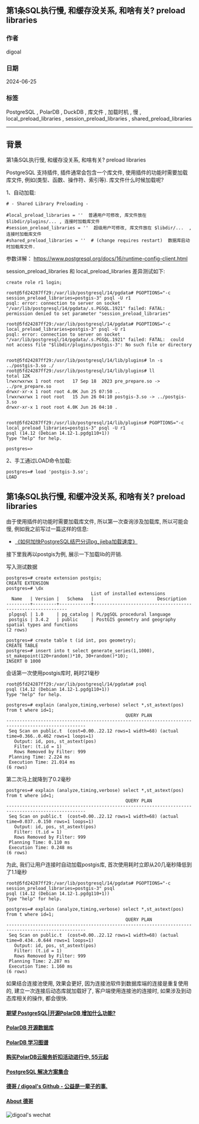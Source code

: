 ## 第1条SQL执行慢, 和缓存没关系, 和啥有关? preload libraries     
                               
### 作者                                                      
digoal                                                      
                                                      
### 日期                                                      
2024-06-25                                           
                                                      
### 标签                                     
PostgreSQL , PolarDB , DuckDB , 库文件 , 加载时机 , 慢 , local_preload_libraries , session_preload_libraries , shared_preload_libraries      
                                                      
----                                                      
                                                      
## 背景       
第1条SQL执行慢, 和缓存没关系, 和啥有关? preload libraries   
  
  
PostgreSQL 支持插件, 插件通常会包含一个库文件, 使用插件的功能时需要加载库文件, 例如(类型、函数、操作符、索引等).  库文件什么时候加载呢?    
  
1、自动加载:   
```  
# - Shared Library Preloading -  
  
#local_preload_libraries = ''  普通用户可修改, 库文件放在 $libdir/plugins/... , 连接时加载库文件    
#session_preload_libraries = ''  超级用户可修改, 库文件放在 $libdir/...  , 连接时加载库文件  
#shared_preload_libraries = ''  # (change requires restart)  数据库启动时加载库文件.    
```  
  
参数详解： https://www.postgresql.org/docs/16/runtime-config-client.html  
  
session_preload_libraries 和 local_preload_libraries 差异测试如下:    
```  
create role r1 login;  
  
root@5fd24287ff29:/var/lib/postgresql/14/pgdata# PGOPTIONS="-c session_preload_libraries=postgis-3" psql -U r1  
psql: error: connection to server on socket "/var/lib/postgresql/14/pgdata/.s.PGSQL.1921" failed: FATAL:  permission denied to set parameter "session_preload_libraries"  
  
root@5fd24287ff29:/var/lib/postgresql/14/pgdata# PGOPTIONS="-c local_preload_libraries=postgis-3" psql -U r1  
psql: error: connection to server on socket "/var/lib/postgresql/14/pgdata/.s.PGSQL.1921" failed: FATAL:  could not access file "$libdir/plugins/postgis-3": No such file or directory  
  
  
root@5fd24287ff29:/usr/lib/postgresql/14/lib/plugins# ln -s ../postgis-3.so ./  
root@5fd24287ff29:/usr/lib/postgresql/14/lib/plugins# ll  
total 12K  
lrwxrwxrwx 1 root root   17 Sep 18  2023 pre_prepare.so -> ../pre_prepare.so  
drwxr-xr-x 1 root root 4.0K Jun 25 07:50 ..  
lrwxrwxrwx 1 root root   15 Jun 26 04:10 postgis-3.so -> ../postgis-3.so  
drwxr-xr-x 1 root root 4.0K Jun 26 04:10 .  
  
  
root@5fd24287ff29:/usr/lib/postgresql/14/lib/plugins# PGOPTIONS="-c local_preload_libraries=postgis-3" psql -U r1  
psql (14.12 (Debian 14.12-1.pgdg110+1))  
Type "help" for help.  
  
postgres=>   
```  
  
  
2、手工通过LOAD命令加载:   
```  
postgres=# load 'postgis-3.so';  
LOAD  
```  
  
## 第1条SQL执行慢, 和缓冲没关系, 和啥有关? preload libraries   
  
由于使用插件的功能时需要加载库文件, 所以第一次查询涉及加载库, 所以可能会慢, 例如我之前写过一篇这样的信息:    
- [《如何加快PostgreSQL结巴分词pg_jieba加载速度》](../201607/20160725_02.md)    
  
接下里我再以postgis为例, 展示一下加载lib的开销.   
  
写入测试数据  
```  
postgres=# create extension postgis;  
CREATE EXTENSION  
postgres=# \dx  
                                List of installed extensions  
  Name   | Version |   Schema   |                        Description                           
---------+---------+------------+------------------------------------------------------------  
 plpgsql | 1.0     | pg_catalog | PL/pgSQL procedural language  
 postgis | 3.4.2   | public     | PostGIS geometry and geography spatial types and functions  
(2 rows)  
  
postgres=# create table t (id int, pos geometry);  
CREATE TABLE  
postgres=# insert into t select generate_series(1,1000), st_makepoint(120+random()*10, 30+random()*10);  
INSERT 0 1000  
```  
  
会话第一次使用postgis库时, 耗时21毫秒  
```  
root@5fd24287ff29:/var/lib/postgresql/14/pgdata# psql  
psql (14.12 (Debian 14.12-1.pgdg110+1))  
Type "help" for help.  
  
postgres=# explain (analyze,timing,verbose) select *,st_astext(pos) from t where id=1;  
                                             QUERY PLAN                                               
----------------------------------------------------------------------------------------------------  
 Seq Scan on public.t  (cost=0.00..22.12 rows=1 width=68) (actual time=0.366..0.462 rows=1 loops=1)  
   Output: id, pos, st_astext(pos)  
   Filter: (t.id = 1)  
   Rows Removed by Filter: 999  
 Planning Time: 2.224 ms  
 Execution Time: 21.014 ms  
(6 rows)  
```  
  
第二次马上就降到了0.2毫秒  
```  
postgres=# explain (analyze,timing,verbose) select *,st_astext(pos) from t where id=1;  
                                             QUERY PLAN                                               
----------------------------------------------------------------------------------------------------  
 Seq Scan on public.t  (cost=0.00..22.12 rows=1 width=68) (actual time=0.037..0.150 rows=1 loops=1)  
   Output: id, pos, st_astext(pos)  
   Filter: (t.id = 1)  
   Rows Removed by Filter: 999  
 Planning Time: 0.110 ms  
 Execution Time: 0.248 ms  
(6 rows)  
```  
  
为此, 我们让用户连接时自动加载postgis库, 首次使用耗时立即从20几毫秒降低到了1.1毫秒  
```  
root@5fd24287ff29:/var/lib/postgresql/14/pgdata# PGOPTIONS="-c session_preload_libraries=postgis-3" psql  
psql (14.12 (Debian 14.12-1.pgdg110+1))  
Type "help" for help.  
  
postgres=# explain (analyze,timing,verbose) select *,st_astext(pos) from t where id=1;  
                                             QUERY PLAN                                               
----------------------------------------------------------------------------------------------------  
 Seq Scan on public.t  (cost=0.00..22.12 rows=1 width=68) (actual time=0.434..0.644 rows=1 loops=1)  
   Output: id, pos, st_astext(pos)  
   Filter: (t.id = 1)  
   Rows Removed by Filter: 999  
 Planning Time: 2.287 ms  
 Execution Time: 1.160 ms  
(6 rows)  
```  
  
如果结合连接池使用, 效果会更好, 因为连接池软件到数据库端的连接是重复使用的, 建立一次连接后动态库就加载好了, 客户端使用连接池的连接时, 如果涉及到动态库相关的操作, 都会很快.    
  
  
#### [期望 PostgreSQL|开源PolarDB 增加什么功能?](https://github.com/digoal/blog/issues/76 "269ac3d1c492e938c0191101c7238216")
  
  
#### [PolarDB 开源数据库](https://openpolardb.com/home "57258f76c37864c6e6d23383d05714ea")
  
  
#### [PolarDB 学习图谱](https://www.aliyun.com/database/openpolardb/activity "8642f60e04ed0c814bf9cb9677976bd4")
  
  
#### [购买PolarDB云服务折扣活动进行中, 55元起](https://www.aliyun.com/activity/new/polardb-yunparter?userCode=bsb3t4al "e0495c413bedacabb75ff1e880be465a")
  
  
#### [PostgreSQL 解决方案集合](../201706/20170601_02.md "40cff096e9ed7122c512b35d8561d9c8")
  
  
#### [德哥 / digoal's Github - 公益是一辈子的事.](https://github.com/digoal/blog/blob/master/README.md "22709685feb7cab07d30f30387f0a9ae")
  
  
#### [About 德哥](https://github.com/digoal/blog/blob/master/me/readme.md "a37735981e7704886ffd590565582dd0")
  
  
![digoal's wechat](../pic/digoal_weixin.jpg "f7ad92eeba24523fd47a6e1a0e691b59")
  
